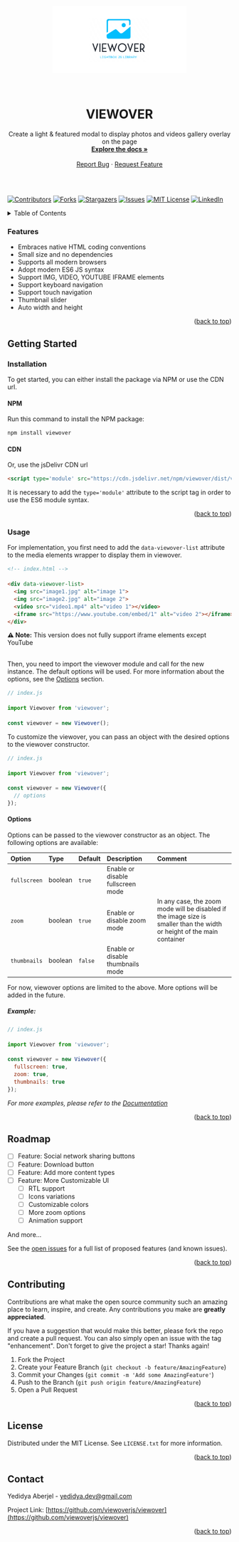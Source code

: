 <a name="readme-top"></a>
<br />
<br />
<br />
<div align="center">
  <a href="https://github.com/viewoverjs/viewover">
    <img src="./viewover_logo.png"  alt="Logo" width="300">
  </a>
<br />
<br />
<br />
  <h1 align="center">VIEWOVER</h1>

  <p align="center">
    Create a light & featured modal to display photos and videos gallery overlay on the page
    <br />
    <a href="https://github.com/viewoverjs/viewover"><strong>Explore the docs »</strong></a>
    <br />
    <br />
    <!-- <a href="https://github.com/viewoverjs/viewover">View Demo</a>
    · -->
    <a href="https://github.com/viewoverjs/viewover/issues">Report Bug</a>
    ·
    <a href="https://github.com/viewoverjs/viewover/issues">Request Feature</a>
  </p>
</div>

<br />
<br />

[![Contributors][contributors-shield]][contributors-url]
[![Forks][forks-shield]][forks-url]
[![Stargazers][stars-shield]][stars-url]
[![Issues][issues-shield]][issues-url]
[![MIT License][license-shield]][license-url]
[![LinkedIn][linkedin-shield]][linkedin-url]


<details>
  <summary>Table of Contents</summary>
  <ol>
    <li>
      <a href="#getting-started">Getting Started</a>
    </li>
    <li><a href="#usage">Usage</a></li>
    <li><a href="#roadmap">Roadmap</a></li>
    <li><a href="#contributing">Contributing</a></li>
    <li><a href="#license">License</a></li>
    <li><a href="#contact">Contact</a></li>
    <!-- <li><a href="#acknowledgments">Acknowledgments</a></li> -->
  </ol>
</details>

<!-- ## About The Project

[![Product Name Screen Shot][product-screenshot]](https://example.com)

<p align="right">(<a href="#readme-top">back to top</a>)</p> -->

### Features

<!-- - Built with performance, UX and DX in mind -->
- Embraces native HTML coding conventions
- Small size and no dependencies
- Supports all modern browsers
- Adopt modern ES6 JS syntax
- Support IMG, VIDEO, YOUTUBE IFRAME elements
- Support keyboard navigation
- Support touch navigation
- Thumbnail slider
- Auto width and height
<!-- * Out of the box integration with UI libraries -->
<!-- * Lightweight, ___
- Slide or fade transition by CSS
- Supports breakpoints
- Accepts CSS relative units
- Autoplay with progress bar and a play-pause toggle button
- Supports RTL and vertical direction
- Mouse drag and touch swipe
- Free drag mode
- Mouse wheel navigation
- Lazy loading
- Accessibility friendly
- Live Region -->

<p align="right">(<a href="#readme-top">back to top</a>)</p>

## Getting Started

### Installation

To get started, you can either install the package via NPM or use the CDN url.

#### NPM
Run this command to install the NPM package:
  ```sh
  npm install viewover
  ```

#### CDN
Or, use the jsDelivr CDN url
  ```html
  <script type='module' src="https://cdn.jsdelivr.net/npm/viewover/dist/viewover-bundle.min.js"></script>
  ```
It is necessary to add the `type='module'` attribute to the script tag in order to use the ES6 module syntax.

<p align="right">(<a href="#readme-top">back to top</a>)</p>


### Usage

For implementation, you first need to add the `data-viewover-list` attribute to the media elements wrapper to display them in viewover.
  ```html
  <!-- index.html -->

  <div data-viewover-list>
    <img src="image1.jpg" alt="image 1">
    <img src="image2.jpg" alt="image 2">
    <video src="video1.mp4" alt="video 1"></video>
    <iframe src="https://www.youtube.com/embed/1" alt="video 2"></iframe>
  </div>
  ```
<div><strong>⚠️ Note:</strong> This version does not fully support iframe elements except YouTube</div><br />

Then, you need to import the viewover module and call for the new instance. The default options will be used. For more information about the options, see the [Options](#options) section.
  ```js
  // index.js

  import Viewover from 'viewover';

  const viewover = new Viewover();
  ```

To customize the viewover, you can pass an object with the desired options to the viewover constructor.
  ```js
  // index.js

  import Viewover from 'viewover';

  const viewover = new Viewover({
    // options
  });
  ```

#### Options
Options can be passed to the viewover constructor as an object. The following options are available:

| Option | Type | Default | Description | Comment |
|:----------|:----------|:----------|:----------|:----------|
| `fullscreen` | boolean | `true` | Enable or disable fullscreen mode |
| `zoom` | boolean | `true` | Enable or disable zoom mode | In any case, the zoom mode will be disabled if the image size is smaller than the width or height of the main container |
| `thumbnails` | boolean | `false` | Enable or disable thumbnails mode |

For now, viewover options are limited to the above. More options will be added in the future.

##### Example:
  ```js
  // index.js

  import Viewover from 'viewover';

  const viewover = new Viewover({
    fullscreen: true,
    zoom: true,
    thumbnails: true
  });
  ```

_For more examples, please refer to the [Documentation](https://example.com)_

<p align="right">(<a href="#readme-top">back to top</a>)</p>


## Roadmap

- [ ] Feature: Social network sharing buttons
- [ ] Feature: Download button
- [ ] Feature: Add more content types
- [ ] Feature: More Customizable UI
    - [ ] RTL support
    - [ ] Icons variations
    - [ ] Customizable colors
    - [ ] More zoom options
    - [ ] Animation support

And more...

See the [open issues](https://github.com/viewoverjs/viewover/issues) for a full list of proposed features (and known issues).

<p align="right">(<a href="#readme-top">back to top</a>)</p>


## Contributing

Contributions are what make the open source community such an amazing place to learn, inspire, and create. Any contributions you make are **greatly appreciated**.

If you have a suggestion that would make this better, please fork the repo and create a pull request. You can also simply open an issue with the tag "enhancement".
Don't forget to give the project a star! Thanks again!

1. Fork the Project
2. Create your Feature Branch (`git checkout -b feature/AmazingFeature`)
3. Commit your Changes (`git commit -m 'Add some AmazingFeature'`)
4. Push to the Branch (`git push origin feature/AmazingFeature`)
5. Open a Pull Request

<p align="right">(<a href="#readme-top">back to top</a>)</p>


## License

Distributed under the MIT License. See `LICENSE.txt` for more information.

<p align="right">(<a href="#readme-top">back to top</a>)</p>

<!-- CONTACT -->

## Contact

Yedidya Aberjel - yedidya.dev@gmail.com

Project Link: [https://github.com/viewoverjs/viewover](https://github.com/viewoverjs/viewover)

<p align="right">(<a href="#readme-top">back to top</a>)</p>


<!-- ## Acknowledgments

- []()
- []()
- []() -->

<!-- <p align="right">(<a href="#readme-top">back to top</a>)</p> -->

<!-- MARKDOWN LINKS & IMAGES -->
<!-- https://www.markdownguide.org/basic-syntax/#reference-style-links -->

[contributors-shield]: https://img.shields.io/github/contributors/viewoverjs/viewover.svg?style=for-the-badge
[contributors-url]: https://github.com/viewoverjs/viewover/graphs/contributors
[forks-shield]: https://img.shields.io/github/forks/viewoverjs/viewover.svg?style=for-the-badge
[forks-url]: https://github.com/viewoverjs/viewover/network/members
[stars-shield]: https://img.shields.io/github/stars/viewoverjs/viewover.svg?style=for-the-badge
[stars-url]: https://github.com/viewoverjs/viewover/stargazers
[issues-shield]: https://img.shields.io/github/issues/viewoverjs/viewover.svg?style=for-the-badge
[issues-url]: https://github.com/viewoverjs/viewover/issues
[license-shield]: https://img.shields.io/github/license/viewoverjs/viewover.svg?style=for-the-badge
[license-url]: https://github.com/viewoverjs/viewover/blob/master/LICENSE.txt
[linkedin-shield]: https://img.shields.io/badge/-LinkedIn-black.svg?style=for-the-badge&logo=linkedin&colorB=555
[linkedin-url]: https://linkedin.com/in/yedidya-aberjel

<!-- [React.js]: https://img.shields.io/badge/React-20232A?style=for-the-badge&logo=react&logoColor=61DAFB
[React-url]: https://reactjs.org/
[Vue.js]: https://img.shields.io/badge/Vue.js-35495E?style=for-the-badge&logo=vuedotjs&logoColor=4FC08D
[Vue-url]: https://vuejs.org/
[Angular.io]: https://img.shields.io/badge/Angular-DD0031?style=for-the-badge&logo=angular&logoColor=white
[Angular-url]: https://angular.io/
[Svelte.dev]: https://img.shields.io/badge/Svelte-4A4A55?style=for-the-badge&logo=svelte&logoColor=FF3E00
[Svelte-url]: https://svelte.dev/
[Laravel.com]: https://img.shields.io/badge/Laravel-FF2D20?style=for-the-badge&logo=laravel&logoColor=white
[Laravel-url]: https://laravel.com -->

